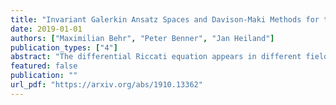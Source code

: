 ```yaml
---
title: "Invariant Galerkin Ansatz Spaces and Davison-Maki Methods for the Numerical Solution of Differential Riccati Equations"
date: 2019-01-01
authors: ["Maximilian Behr", "Peter Benner", "Jan Heiland"]
publication_types: ["4"]
abstract: "The differential Riccati equation appears in different fields of applied mathematics like control and system theory. Recently Galerkin methods based on Krylov subspaces were developed for the autonomous differential Riccati equation. These methods overcome the prohibitively large storage requirements and computational costs of the numerical solution. In view of memory efficient approximation, we review and extend known solution formulas and identify invariant subspaces for a possibly low-dimensional solution representation. Based on these theoretical findings, we propose a Galerkin projection onto a space related to a low-rank approximation of the algebraic Riccati equation. For the numerical implementation, we provide an alternative interpretation of the modified emphDavison-Maki method via the transformed flow of the differential Riccati equation, which enables us to rule out known stability issues of the method in combination with the proposed projection scheme. We present numerical experiments for large-scale autonomous differential Riccati equations and compare our approach with high-order splitting schemes."
featured: false
publication: ""
url_pdf: "https://arxiv.org/abs/1910.13362"
---
```


